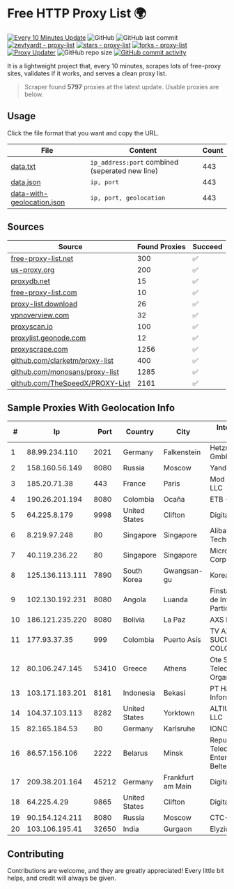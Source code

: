 
# Free HTTP Proxy List 🌍

[![Every 10 Minutes Update](https://github.com/mertguvencli/http-proxy-list/actions/workflows/main.yml/badge.svg?branch=main)](https://github.com/mertguvencli/http-proxy-list/actions/workflows/main.yml)
![GitHub](https://img.shields.io/github/license/mertguvencli/http-proxy-list)
![GitHub last commit](https://img.shields.io/github/last-commit/mertguvencli/http-proxy-list)
[![zevtyardt - proxy-list](https://img.shields.io/static/v1?label=zevtyardt&message=proxy-list&color=blue&logo=github)](https://github.com/zevtyardt/proxy-list "Go to GitHub repo")
[![stars - proxy-list](https://img.shields.io/github/stars/zevtyardt/proxy-list?style=social)](https://github.com/zevtyardt/proxy-list)
[![forks - proxy-list](https://img.shields.io/github/forks/zevtyardt/proxy-list?style=social)](https://github.com/zevtyardt/proxy-list)
[![Proxy Updater](https://github.com/zevtyardt/proxy-list/workflows/Proxy%20Updater/badge.svg)](https://github.com/zevtyardt/proxy-list/actions?query=workflow:"Proxy+Updater")
![GitHub repo size](https://img.shields.io/github/repo-size/zevtyardt/proxy-list)
[![GitHub commit activity](https://img.shields.io/github/commit-activity/m/zevtyardt/proxy-list?logo=commits)](https://github.com/zevtyardt/proxy-list/commits/main)

It is a lightweight project that, every 10 minutes, scrapes lots of free-proxy sites, validates if it works, and serves a clean proxy list.

> Scraper found **5797** proxies at the latest update. Usable proxies are below.

## Usage

Click the file format that you want and copy the URL.

|File|Content|Count|
|----|-------|-----|
|[data.txt](https://raw.githubusercontent.com/mertguvencli/http-proxy-list/main/proxy-list/data.txt)|`ip_address:port` combined (seperated new line)|443|
|[data.json](https://raw.githubusercontent.com/mertguvencli/http-proxy-list/main/proxy-list/data.json)|`ip, port`|443|
|[data-with-geolocation.json](https://raw.githubusercontent.com/mertguvencli/http-proxy-list/main/proxy-list/data-with-geolocation.json)|`ip, port, geolocation`|443|

## Sources

|Source|Found Proxies|Succeed|
|------|-------------|-------|
|[free-proxy-list.net](https://free-proxy-list.net)|300|✅|
|[us-proxy.org](https://www.us-proxy.org)|200|✅|
|[proxydb.net](http://proxydb.net)|15|✅|
|[free-proxy-list.com](https://free-proxy-list.com/?page=&port=&type%5B%5D=http&type%5B%5D=https&up_time=0&search=Search)|10|✅|
|[proxy-list.download](https://www.proxy-list.download/HTTP)|26|✅|
|[vpnoverview.com](https://vpnoverview.com/privacy/anonymous-browsing/free-proxy-servers)|32|✅|
|[proxyscan.io](https://www.proxyscan.io)|100|✅|
|[proxylist.geonode.com](https://proxylist.geonode.com/api/proxy-list?limit=300&page=1&sort_by=lastChecked&sort_type=desc&protocols=http,https)|12|✅|
|[proxyscrape.com](https://api.proxyscrape.com/v2/?request=displayproxies&protocol=http&timeout=10000&country=all&ssl=all&anonymity=all)|1256|✅|
|[github.com/clarketm/proxy-list](https://raw.githubusercontent.com/clarketm/proxy-list/master/proxy-list-raw.txt)|400|✅|
|[github.com/monosans/proxy-list](https://raw.githubusercontent.com/monosans/proxy-list/main/proxies/http.txt)|1285|✅|
|[github.com/TheSpeedX/PROXY-List](https://raw.githubusercontent.com/TheSpeedX/PROXY-List/master/http.txt)|2161|✅|


## Sample Proxies With Geolocation Info

|#|Ip|Port|Country|City|Internet Service Provider|
|-|--|----|-------|----|-------------------------|
|1|88.99.234.110|2021|Germany|Falkenstein|Hetzner Online GmbH|
|2|158.160.56.149|8080|Russia|Moscow|Yandex.Cloud LLC|
|3|185.20.71.38|443|France|Paris|Mod Mission Critical LLC|
|4|190.26.201.194|8080|Colombia|Ocaña|ETB - Colombia|
|5|64.225.8.179|9998|United States|Clifton|DigitalOcean, LLC|
|6|8.219.97.248|80|Singapore|Singapore|Alibaba (US) Technology Co., Ltd.|
|7|40.119.236.22|80|Singapore|Singapore|Microsoft Corporation|
|8|125.136.113.111|7890|South Korea|Gwangsan-gu|Korea Telecom|
|9|102.130.192.231|8080|Angola|Luanda|Finstar - Sociedade de Investimento e Participacoes S.A|
|10|186.121.235.220|8080|Bolivia|La Paz|AXS Bolivia S. A.|
|11|177.93.37.35|999|Colombia|Puerto Asís|TV AZTECA SUCURSAL COLOMBIA|
|12|80.106.247.145|53410|Greece|Athens|Ote SA (Hellenic Telecommunications Organisation)|
|13|103.171.183.201|8181|Indonesia|Bekasi|PT Hayat Teknologi Informatika|
|14|104.37.103.113|8282|United States|Yorktown|ALTIUS Broadband, LLC|
|15|82.165.184.53|80|Germany|Karlsruhe|IONOS SE|
|16|86.57.156.106|2222|Belarus|Minsk|Republican Unitary Telecommunication Enterprise Beltelecom|
|17|209.38.201.164|45212|Germany|Frankfurt am Main|DigitalOcean|
|18|64.225.4.29|9865|United States|Clifton|DigitalOcean, LLC|
|19|90.154.124.211|8080|Russia|Moscow|CTC-B2B|
|20|103.106.195.41|32650|India|Gurgaon|Elyzium Consulting|



## Contributing

Contributions are welcome, and they are greatly appreciated! Every
little bit helps, and credit will always be given.

